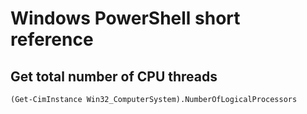 # Windows PowerShell short reference

## Get total number of CPU threads

```shell script
(Get-CimInstance Win32_ComputerSystem).NumberOfLogicalProcessors
```
